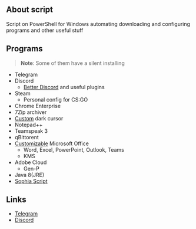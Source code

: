 ## About script

Script on PowerShell for Windows automating downloading and configuring programs and other useful stuff

## Programs

> **Note**: Some of them have a silent installing

* Telegram
* Discord
  * [Better Discord](https://betterdiscord.app/) and useful plugins
* Steam
  * Personal config for CS:GO
* Chrome Enterprise
* 7Zip archiver
* [Custom](https://www.deviantart.com/jepricreations/art/Windows-11-Cursors-Concept-v2-886489356) dark cursor
* Notepad++
* Teamspeak 3
* qBittorent
* [Customizable](https://github.com/farag2/Office) Microsoft Office
  * Word, Excel, PowerPoint, Outlook, Teams
  * KMS
* Adobe Cloud
  * Gen-P
* Java 8(JRE)
* [Sophia Script](https://github.com/farag2/Sophia-Script-for-Windows)

## Links

* [Telegram](https://t.me/lowlif3)
* [Discord](https://discord.com/users/330825971835863042)
